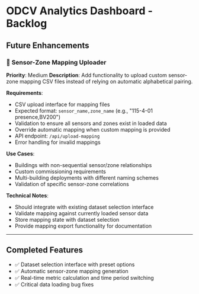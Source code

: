 # ODCV Analytics Dashboard - Backlog

## Future Enhancements

### 🔄 **Sensor-Zone Mapping Uploader**
**Priority**: Medium
**Description**: Add functionality to upload custom sensor-zone mapping CSV files instead of relying on automatic alphabetical pairing.

**Requirements**:
- CSV upload interface for mapping files
- Expected format: `sensor_name,zone_name` (e.g., "115-4-01 presence,BV200")
- Validation to ensure all sensors and zones exist in loaded data
- Override automatic mapping when custom mapping is provided
- API endpoint: `/api/upload-mapping`
- Error handling for invalid mappings

**Use Cases**:
- Buildings with non-sequential sensor/zone relationships
- Custom commissioning requirements
- Multi-building deployments with different naming schemes
- Validation of specific sensor-zone correlations

**Technical Notes**:
- Should integrate with existing dataset selection interface
- Validate mapping against currently loaded sensor data
- Store mapping state with dataset selection
- Provide mapping export functionality for documentation

---

## Completed Features
- ✅ Dataset selection interface with preset options
- ✅ Automatic sensor-zone mapping generation
- ✅ Real-time metric calculation and time period switching
- ✅ Critical data loading bug fixes